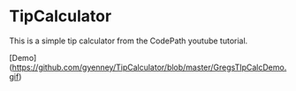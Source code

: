 # TipCalculator
This is a simple tip calculator from the CodePath youtube tutorial.


[Demo] (https://github.com/gyenney/TipCalculator/blob/master/GregsTIpCalcDemo.gif)
